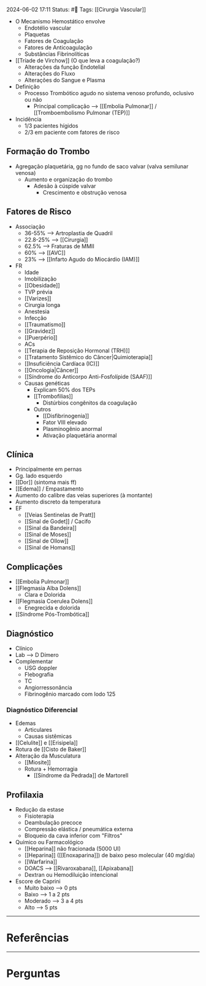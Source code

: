 2024-06-02 17:11
Status: #🌱 
Tags: [[Cirurgia Vascular]]
<br/>
- O Mecanismo Hemostático envolve
	- Endotélio vascular
	- Plaquetas
	- Fatores de Coagulação
	- Fatores de Anticoagulação
	- Substâncias Fibrinolíticas
- [[Tríade de Virchow]] (O que leva a coagulação?)
	- Alterações da função Endotelial
	- Alterações do Fluxo
	- Alterações do Sangue e Plasma
- Definição
	- Processo Trombótico agudo no sistema venoso profundo, oclusivo ou não
		- Principal complicação --> [[Embolia Pulmonar]] / [[Tromboembolismo Pulmonar (TEP)]]
- Incidência
	- 1/3 pacientes hígidos
	- 2/3 em paciente com fatores de risco
## Formação do Trombo
- Agregação plaquetária, gg no fundo de saco valvar (valva semilunar venosa)
	- Aumento e organização do trombo
		- Adesão à cúspide valvar
			- Crescimento e obstrução venosa
## Fatores de Risco
- Associação
	-  36-55% --> Artroplastia de Quadril
	- 22.8-25% --> [[Cirurgia]]
	- 62.5% --> Fraturas de MMII
	- 60% --> [[AVC]]
	- 23% --> [[Infarto Agudo do Miocárdio (IAM)]]
- FR
	- Idade
	- Imobilização
	- [[Obesidade]]
	- TVP prévia
	- [[Varizes]]
	- Cirurgia longa
	- Anestesia
	- Infecção
	- [[Traumatismo]]
	- [[Gravidez]]
	- [[Puerpério]]
	- ACs
	- [[Terapia de Reposição Hormonal (TRH)]]
	- [[Tratamento Sistêmico do Câncer|Quimioterapia]]
	- [[Insuficiência Cardíaca (IC)]]
	- [[Oncologia|Câncer]]
	- [[Síndrome do Anticorpo Anti-Fosfolípide (SAAF)]]
	- Causas genéticas
		- Explicam 50% dos TEPs
		- [[Trombofilias]]
			- Distúrbios congênitos da coagulação
		- Outros
			- [[Disfibrinogenia]]
			- Fator VIII elevado
			- Plasminogênio anormal
			- Ativação plaquetária anormal
## Clínica
- Principalmente em pernas
- Gg. lado esquerdo
- [[Dor]] (sintoma mais ff)
- [[Edema]] / Empastamento
- Aumento do calibre das veias superiores (à montante)
- Aumento discreto da temperatura
- EF
	- [[Veias Sentinelas de Pratt]]
	- [[Sinal de Godet]] / Cacifo
	- [[Sinal da Bandeira]]
	- [[Sinal de Moses]]
	- [[Sinal de Ollow]]
	- [[Sinal de Homans]]
## Complicações
- [[Embolia Pulmonar]]
- [[Flegmasia Alba Dolens]]
	- Clara e Dolorida
- [[Flegmasia Coerulea Dolens]]
	- Enegrecida e dolorida
- [[Síndrome Pós-Trombótica]]
## Diagnóstico
- Clínico
- Lab --> D Dímero
- Complementar
	- USG doppler
	- Flebografia
	- TC
	- Angiorressonância
	- Fibrinogênio marcado com Iodo 125
### Diagnóstico Diferencial
- Edemas
	- Articulares
	- Causas sistêmicas
- [[Celulite]] e [[Erisipela]]
- Rotura de [[Cisto de Baker]]
- Alteração da Musculatura
	- [[Miosite]]
	- Rotura + Hemorragia
		- [[Síndrome da Pedrada]] de Martorell
## Profilaxia
- Redução da estase
	- Fisioterapia
	- Deambulação precoce
	- Compressão elástica / pneumática externa
	- Bloqueio da cava inferior com "Filtros"
- Químico ou Farmacológico
	- [[Heparina]] não fracionada (5000 UI)
	- [[Heparina]] ([[Enoxaparina]]) de baixo peso molecular (40 mg/dia)
	- [[Warfarina]]
	- DOACS --> [[Rivaroxabana]], [[Apixabana]]
	- Dextran ou Hemodiluição intencional
- Escore de Caprini
	- Muito baixo --> 0 pts
	- Baixo --> 1 a 2 pts
	- Moderado --> 3 a 4 pts
	- Alto --> 5 pts
____
# Referências
---
# Perguntas

